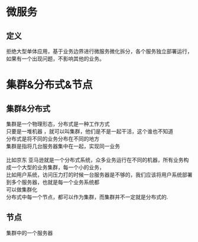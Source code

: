 # 微服务
## 定义
拒绝大型单体应用，基于业务边界进行微服务微化拆分，各个服务独立部署运行，如果有一个出现问题，不影响其他的业务。<br />

# 集群&分布式&节点
## 集群&分布式
集群是一个物理形态，分布式是一种工作方式 <br />
只要是一堆机器 ，就可以叫集群，他们是不是一起干活，这个谁也不知道 <br />
分布式是将不同的业务分布在不同的地方<br />
集群是指将几台服务器集中在一起，实现同一业务 <br />
<br />
比如京东 亚马逊就是一个分布式系统，众多业务运行在不同的机器，所有业务构成一个大型的业务集群，每一个小的业务，<br />
比如用户系统，访问压力打的时候一台服务器是不够的，我们应该将用户系统部署到多个服务器，也就是每一个业务系统都<br />
可以做集群化
<br />
分布式中每一个节点，都可以作为集群，而集群并不一定就是分布式的.

## 节点
集群中的一个服务器 